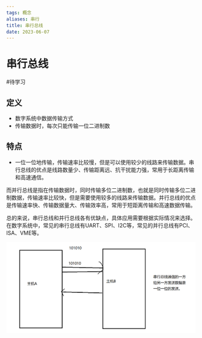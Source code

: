 ```yaml
---
tags: 概念
aliases: 串行
title: 串行总线
date: 2023-06-07
---
```

# 串行总线
#待学习 
## 定义

- 数字系统中数据传输方式
- 传输数据时，每次只能传输一位二进制数

## 特点

- 一位一位地传输，传输速率比较慢，但是可以使用较少的线路来传输数据。串行总线的优点是线路数量少、传输距离远、抗干扰能力强，常用于长距离传输和高速通信。

而并行总线是指在传输数据时，同时传输多位二进制数，也就是同时传输多位二进制数据，传输速率比较快，但是需要使用较多的线路来传输数据。并行总线的优点是传输速率快、传输数据量大、传输效率高，常用于短距离传输和高速数据传输。

总的来说，串行总线和并行总线各有优缺点，具体应用需要根据实际情况来选择。在数字系统中，常见的串行总线有UART、SPI、I2C等，常见的并行总线有PCI、ISA、VME等。



![](assets/20230607155551273.png)
